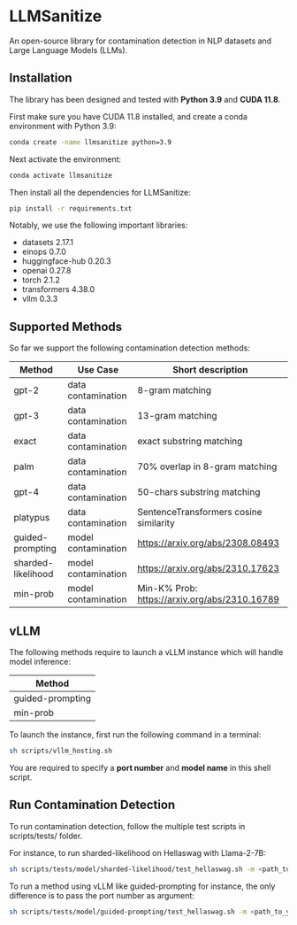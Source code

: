 # LLMSanitize
An open-source library for contamination detection in NLP datasets and Large Language Models (LLMs).  

## Installation
The library has been designed and tested with **Python 3.9** and **CUDA 11.8**.  

First make sure you have CUDA 11.8 installed, and create a conda environment with Python 3.9: 
```bash
conda create -name llmsanitize python=3.9
```

Next activate the environment:
```bash
conda activate llmsanitize
```

Then install all the dependencies for LLMSanitize:
```bash
pip install -r requirements.txt
```

Notably, we use the following important libraries:
- datasets 2.17.1
- einops 0.7.0
- huggingface-hub 0.20.3
- openai 0.27.8
- torch 2.1.2
- transformers 4.38.0
- vllm 0.3.3

## Supported Methods
So far we support the following contamination detection methods:

| **Method** | **Use Case** | **Short description** |  
|---|---|---|
| gpt-2 | data contamination | 8-gram matching | 
| gpt-3 | data contamination | 13-gram matching |
| exact | data contamination | exact substring matching |
| palm | data contamination | 70% overlap in 8-gram matching | 
| gpt-4 | data contamination | 50-chars substring matching |
| platypus | data contamination | SentenceTransformers cosine similarity |
| guided-prompting | model contamination | https://arxiv.org/abs/2308.08493 | 
| sharded-likelihood | model contamination | https://arxiv.org/abs/2310.17623 |
| min-prob | model contamination | Min-K% Prob: https://arxiv.org/abs/2310.16789 | 

## vLLM
The following methods require to launch a vLLM instance which will handle model inference:

| **Method** | 
|---|
| guided-prompting |
| min-prob |

To launch the instance, first run the following command in a terminal: 
```bash
sh scripts/vllm_hosting.sh
```
You are required to specify a **port number** and **model name** in this shell script. 

## Run Contamination Detection
To run contamination detection, follow the multiple test scripts in scripts/tests/ folder.  

For instance, to run sharded-likelihood on Hellaswag with Llama-2-7B:
```bash
sh scripts/tests/model/sharded-likelihood/test_hellaswag.sh -m <path_to_your_llama-2-7b_folder> 
```

To run a method using vLLM like guided-prompting for instance, the only difference is to pass the port number as argument:
```bash
sh scripts/tests/model/guided-prompting/test_hellaswag.sh -m <path_to_your_llama-2-7b_folder> -p <port_number_from_your_vllm_instance>
```
